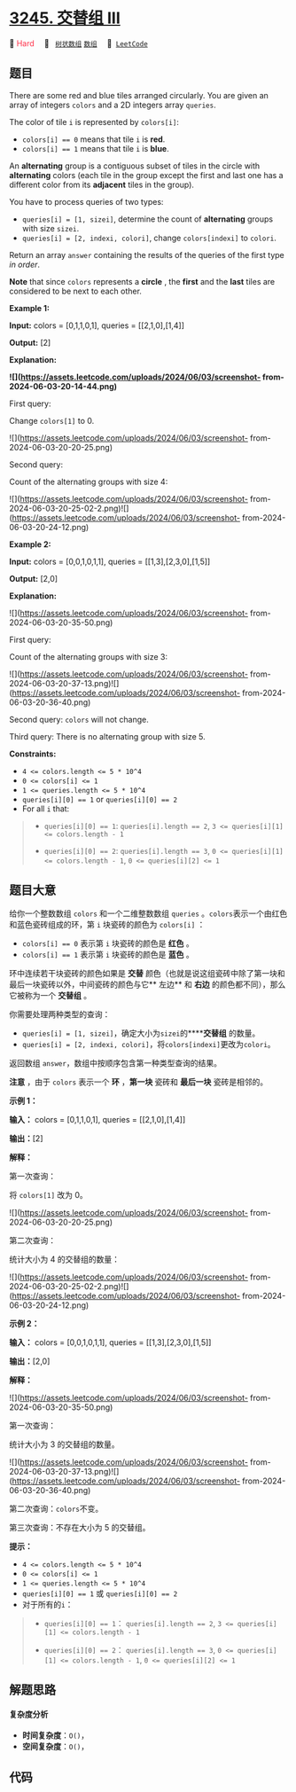 # [3245. 交替组 III](https://leetcode.com/problems/alternating-groups-iii)

🔴 <font color=#ff334b>Hard</font>&emsp; 🔖&ensp; [`树状数组`](/tag/binary-indexed-tree.md) [`数组`](/tag/array.md)&emsp; 🔗&ensp;[`LeetCode`](https://leetcode.com/problems/alternating-groups-iii)

## 题目

There are some red and blue tiles arranged circularly. You are given an array
of integers `colors` and a 2D integers array `queries`.

The color of tile `i` is represented by `colors[i]`:

  * `colors[i] == 0` means that tile `i` is **red**.
  * `colors[i] == 1` means that tile `i` is **blue**.

An **alternating** group is a contiguous subset of tiles in the circle with
**alternating** colors (each tile in the group except the first and last one
has a different color from its **adjacent** tiles in the group).

You have to process queries of two types:

  * `queries[i] = [1, sizei]`, determine the count of **alternating** groups with size `sizei`.
  * `queries[i] = [2, indexi, colori]`, change `colors[indexi]` to `colori`.

Return an array `answer` containing the results of the queries of the first
type _in order_.

**Note** that since `colors` represents a **circle** , the **first** and the
**last** tiles are considered to be next to each other.



**Example 1:**

**Input:** colors = [0,1,1,0,1], queries = [[2,1,0],[1,4]]

**Output:** [2]

**Explanation:**

**![](https://assets.leetcode.com/uploads/2024/06/03/screenshot-
from-2024-06-03-20-14-44.png)**

First query:

Change `colors[1]` to 0.

![](https://assets.leetcode.com/uploads/2024/06/03/screenshot-
from-2024-06-03-20-20-25.png)

Second query:

Count of the alternating groups with size 4:

![](https://assets.leetcode.com/uploads/2024/06/03/screenshot-
from-2024-06-03-20-25-02-2.png)![](https://assets.leetcode.com/uploads/2024/06/03/screenshot-
from-2024-06-03-20-24-12.png)

**Example 2:**

**Input:** colors = [0,0,1,0,1,1], queries = [[1,3],[2,3,0],[1,5]]

**Output:** [2,0]

**Explanation:**

![](https://assets.leetcode.com/uploads/2024/06/03/screenshot-
from-2024-06-03-20-35-50.png)

First query:

Count of the alternating groups with size 3:

![](https://assets.leetcode.com/uploads/2024/06/03/screenshot-
from-2024-06-03-20-37-13.png)![](https://assets.leetcode.com/uploads/2024/06/03/screenshot-
from-2024-06-03-20-36-40.png)

Second query: `colors` will not change.

Third query: There is no alternating group with size 5.



**Constraints:**

  * `4 <= colors.length <= 5 * 10^4`
  * `0 <= colors[i] <= 1`
  * `1 <= queries.length <= 5 * 10^4`
  * `queries[i][0] == 1` or `queries[i][0] == 2`
  * For all `i` that: 
> 
> * `queries[i][0] == 1`: `queries[i].length == 2`, `3 <= queries[i][1] <= colors.length - 1`
> 
> * `queries[i][0] == 2`: `queries[i].length == 3`, `0 <= queries[i][1] <= colors.length - 1`, `0 <= queries[i][2] <= 1`


## 题目大意

给你一个整数数组 `colors` 和一个二维整数数组 `queries` 。`colors`表示一个由红色和蓝色瓷砖组成的环，第 `i` 块瓷砖的颜色为
`colors[i]` ：

  * `colors[i] == 0` 表示第 `i` 块瓷砖的颜色是 **红色**  。
  * `colors[i] == 1` 表示第 `i` 块瓷砖的颜色是 **蓝色**  。

环中连续若干块瓷砖的颜色如果是 **交替**  颜色（也就是说这组瓷砖中除了第一块和最后一块瓷砖以外，中间瓷砖的颜色与它**  左边** 和 **右边**
的颜色都不同），那么它被称为一个 **交替组** 。

你需要处理两种类型的查询：

  * `queries[i] = [1, sizei]`，确定大小为`sizei`的******交替组** 的数量。
  * `queries[i] = [2, indexi, colori]`，将`colors[indexi]`更改为`colori`。

返回数组 `answer`，数组中按顺序包含第一种类型查询的结果。

**注意**  ，由于 `colors` 表示一个 **环**  ，**第一块**  瓷砖和 **最后一块**  瓷砖是相邻的。



**示例 1：**

**输入：** colors = [0,1,1,0,1], queries = [[2,1,0],[1,4]]

**输出：**[2]

**解释：**

第一次查询：

将 `colors[1]` 改为 0。

![](https://assets.leetcode.com/uploads/2024/06/03/screenshot-
from-2024-06-03-20-20-25.png)

第二次查询：

统计大小为 4 的交替组的数量：

![](https://assets.leetcode.com/uploads/2024/06/03/screenshot-
from-2024-06-03-20-25-02-2.png)![](https://assets.leetcode.com/uploads/2024/06/03/screenshot-
from-2024-06-03-20-24-12.png)

**示例 2：**

**输入：** colors = [0,0,1,0,1,1], queries = [[1,3],[2,3,0],[1,5]]

**输出：**[2,0]

**解释：**

![](https://assets.leetcode.com/uploads/2024/06/03/screenshot-
from-2024-06-03-20-35-50.png)

第一次查询：

统计大小为 3 的交替组的数量。

![](https://assets.leetcode.com/uploads/2024/06/03/screenshot-
from-2024-06-03-20-37-13.png)![](https://assets.leetcode.com/uploads/2024/06/03/screenshot-
from-2024-06-03-20-36-40.png)

第二次查询：`colors`不变。

第三次查询：不存在大小为 5 的交替组。



**提示：**

  * `4 <= colors.length <= 5 * 10^4`
  * `0 <= colors[i] <= 1`
  * `1 <= queries.length <= 5 * 10^4`
  * `queries[i][0] == 1` 或 `queries[i][0] == 2`
  * 对于所有的`i`： 
> 
> * `queries[i][0] == 1`： `queries[i].length == 2`, `3 <= queries[i][1] <= colors.length - 1`
> 
> * `queries[i][0] == 2`： `queries[i].length == 3`, `0 <= queries[i][1] <= colors.length - 1`, `0 <= queries[i][2] <= 1`


## 解题思路

#### 复杂度分析

- **时间复杂度**：`O()`，
- **空间复杂度**：`O()`，

## 代码

```javascript

```